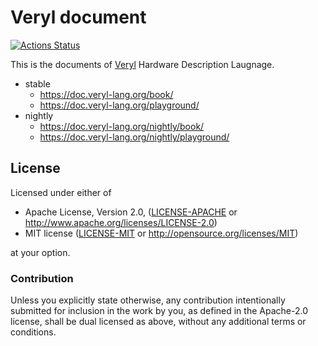 # Veryl document

[![Actions Status](https://github.com/veryl-lang/doc/workflows/Deploy/badge.svg)](https://github.com/veryl-lang/doc/actions)

This is the documents of [Veryl](https://veryl-lang.org/) Hardware Description Laugnage.

* stable
    * https://doc.veryl-lang.org/book/
    * https://doc.veryl-lang.org/playground/
* nightly
    * https://doc.veryl-lang.org/nightly/book/
    * https://doc.veryl-lang.org/nightly/playground/

## License

Licensed under either of

 * Apache License, Version 2.0, ([LICENSE-APACHE](LICENSE-APACHE) or http://www.apache.org/licenses/LICENSE-2.0)
 * MIT license ([LICENSE-MIT](LICENSE-MIT) or http://opensource.org/licenses/MIT)

at your option.

### Contribution

Unless you explicitly state otherwise, any contribution intentionally
submitted for inclusion in the work by you, as defined in the Apache-2.0
license, shall be dual licensed as above, without any additional terms or
conditions.
